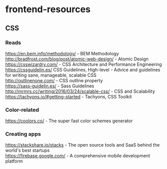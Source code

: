 # frontend-resources


## CSS

### Reads  

https://en.bem.info/methodology/ - BEM Methodology  
http://bradfrost.com/blog/post/atomic-web-design/ - Atomic Design  
https://csswizardry.com/ - CSS Architecture and Performance Engineering  
https://cssguidelin.es/ CSS Guidelines, High-level - Advice and guidelines for writing sane, manageable, scalable CSS  
http://outlinenone.com/ - CSS outline property  
https://sass-guidelin.es/ - Sass Guidelines  
http://mrmrs.cc/writing/2016/03/24/scalable-css/ - CSS and Scalability
https://tachyons.io/#getting-started - Tachyons, CSS Toolkit


### Color-related
https://coolors.co/ - The super fast color schemes generator  


### Creating apps

https://stackshare.io/stacks - The open source tools and SaaS behind the world's best startups  
https://firebase.google.com/ - A comprehensive mobile development platform  
 
